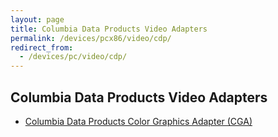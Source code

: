 ```yaml
---
layout: page
title: Columbia Data Products Video Adapters
permalink: /devices/pcx86/video/cdp/
redirect_from:
  - /devices/pc/video/cdp/
---
```


Columbia Data Products Video Adapters
---

* [Columbia Data Products Color Graphics Adapter (CGA)](cga/)

